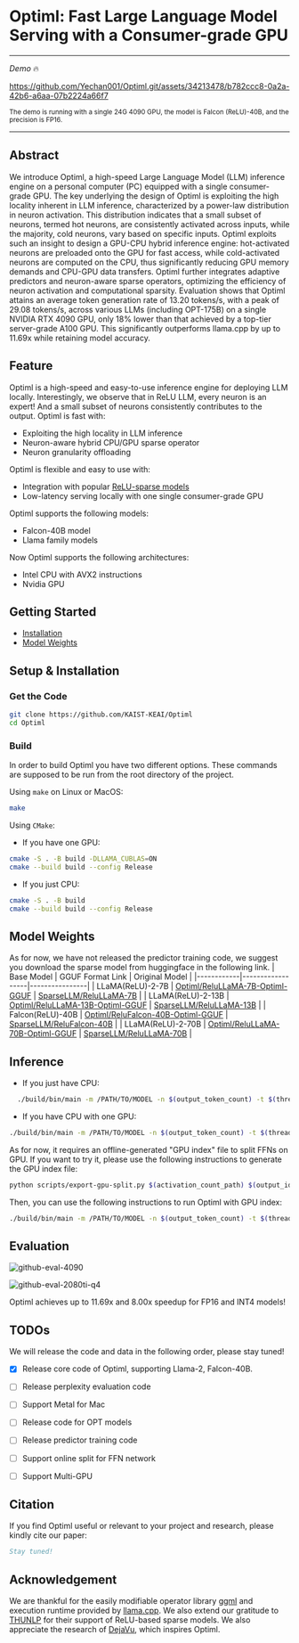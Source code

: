 # Optiml: Fast Large Language Model Serving with a Consumer-grade GPU
---

*Demo* 🔥

https://github.com/Yechan001/Optiml.git/assets/34213478/b782ccc8-0a2a-42b6-a6aa-07b2224a66f7

<sub>The demo is running with a single 24G 4090 GPU, the model is Falcon (ReLU)-40B, and the precision is FP16.</sub>

---
## Abstract

We introduce Optiml, a high-speed Large Language Model (LLM) inference engine on a personal computer (PC) 
equipped with a single consumer-grade GPU. The key underlying the design of Optiml is exploiting the high locality 
inherent in LLM inference, characterized by a power-law distribution in neuron activation. 
This distribution indicates that a small subset of neurons, termed hot neurons, are consistently activated 
across inputs, while the majority, cold neurons, vary based on specific inputs.
Optiml exploits such an insight to design a GPU-CPU hybrid inference engine:
hot-activated neurons are preloaded onto the GPU for fast access, while cold-activated neurons are computed 
on the CPU, thus significantly reducing GPU memory demands and CPU-GPU data transfers.
Optiml further integrates adaptive predictors and neuron-aware sparse operators,
optimizing the efficiency of neuron activation and computational sparsity.
Evaluation shows that Optiml attains an average token generation rate of 13.20 tokens/s, with a peak of 29.08 tokens/s, across various LLMs (including OPT-175B) on a single NVIDIA RTX 4090 GPU,
only 18\% lower than that achieved by a top-tier server-grade A100 GPU.
This significantly outperforms llama.cpp by up to 11.69x while retaining model accuracy.

## Feature
Optiml is a high-speed and easy-to-use inference engine for deploying LLM locally. Interestingly, we observe that in ReLU LLM, every neuron is an expert! And a small subset of neurons consistently contributes to the output.
Optiml is fast with:

- Exploiting the high locality in LLM inference
- Neuron-aware hybrid CPU/GPU sparse operator
- Neuron granularity offloading

Optiml is flexible and easy to use with:

- Integration with popular [ReLU-sparse models](https://huggingface.co/SparseLLM)
- Low-latency serving locally with one single consumer-grade GPU 

Optiml supports the following models:

- Falcon-40B model
- Llama family models

Now Optiml supports the following architectures:

- Intel CPU with AVX2 instructions
- Nvidia GPU
  



## Getting Started

- [Installation](##setup--installation)
- [Model Weights](##model-weights)

## Setup & Installation
### Get the Code

```bash
git clone https://github.com/KAIST-KEAI/Optiml
cd Optiml
```
### Build
In order to build Optiml you have two different options. These commands are supposed to be run from the root directory of the project.

Using `make` on Linux or MacOS:
```bash
make
```

Using `CMake`:
* If you have one GPU:
```bash
cmake -S . -B build -DLLAMA_CUBLAS=ON
cmake --build build --config Release
```
* If you just CPU:
```bash
cmake -S . -B build
cmake --build build --config Release
```

## Model Weights
As for now, we have not released the predictor training code, we suggest you download the sparse model from huggingface in the following link.
| Base Model | GGUF Format Link | Original Model |
|------------|------------------|----------------|
| LLaMA(ReLU)-2-7B   | [Optiml/ReluLLaMA-7B-Optiml-GGUF](https://huggingface.co/Optiml/ReluLLaMA-7B-Optiml-GGUF)    | [SparseLLM/ReluLLaMA-7B](https://huggingface.co/SparseLLM/ReluLLaMA-7B)     |
| LLaMA(ReLU)-2-13B    | [Optiml/ReluLLaMA-13B-Optiml-GGUF](https://huggingface.co/Optiml/ReluLLaMA-13B-Optiml-GGUF)   | [SparseLLM/ReluLLaMA-13B](https://huggingface.co/SparseLLM/ReluLLaMA-13B)  |
| Falcon(ReLU)-40B    | [Optiml/ReluFalcon-40B-Optiml-GGUF](https://huggingface.co/Optiml/ReluFalcon-40B-Optiml-GGUF)    | [SparseLLM/ReluFalcon-40B](https://huggingface.co/SparseLLM/ReluFalcon-40B)      |
| LLaMA(ReLU)-2-70B    | [Optiml/ReluLLaMA-70B-Optiml-GGUF](https://huggingface.co/Optiml/ReluLLaMA-70B-Optiml-GGUF)    | [SparseLLM/ReluLLaMA-70B](https://huggingface.co/SparseLLM/ReluLLaMA-70B)      |

## Inference
- If you just have CPU:
```bash
  ./build/bin/main -m /PATH/TO/MODEL -n $(output_token_count) -t $(thread_num) -p $(prompt)
```
- If you have CPU with one GPU:
```bash
./build/bin/main -m /PATH/TO/MODEL -n $(output_token_count) -t $(thread_num) -p $(prompt) --vram-budget $(GPU_VRAM_OFFLOADING)
```

As for now, it requires an offline-generated "GPU index" file to split FFNs on GPU. If you want to try it, please use the following instructions to generate the GPU index file:
```bash
python scripts/export-gpu-split.py $(activation_count_path) $(output_idx_path) solver
```
Then, you can use the following instructions to run Optiml with GPU index:
```bash
./build/bin/main -m /PATH/TO/MODEL -n $(output_token_count) -t $(thread_num) -p $(prompt) --gpu-index $(split_path)
```

## Evaluation

![github-eval-4090](https://github.com/KAIST-KEAI/Optiml/assets/34213478/d700fa6c-77ba-462f-a2fc-3fd21c898f33)

![github-eval-2080ti-q4](https://github.com/KAIST-KEAI/Optiml/assets/34213478/0fc1bfc4-aafc-4e82-a865-bec0143aff1a)

Optiml achieves up to 11.69x and 8.00x speedup for FP16 and INT4 models!

## TODOs
We will release the code and data in the following order, please stay tuned!

- [x] Release core code of Optiml, supporting Llama-2, Falcon-40B.
- [ ] Release perplexity evaluation code
- [ ] Support Metal for Mac
- [ ] Release code for OPT models
- [ ] Release predictor training code 
- [ ] Support online split for FFN network
- [ ] Support Multi-GPU


## Citation

If you find Optiml useful or relevant to your project and research, please kindly cite our paper:

```bibtex
Stay tuned!
```

## Acknowledgement
We are thankful for the easily modifiable operator library [ggml](https://github.com/ggerganov/ggml) and execution runtime provided by [llama.cpp](https://github.com/ggerganov/llama.cpp). We also extend our gratitude to [THUNLP](https://nlp.csai.tsinghua.edu.cn/) for their support of ReLU-based sparse models. We also appreciate the research of [DejaVu](https://proceedings.mlr.press/v202/liu23am.html), which inspires Optiml.
